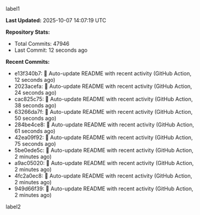
label1 
<!-- ACTIVITY_START -->
**Last Updated:** 2025-10-07 14:07:19 UTC

**Repository Stats:**
- Total Commits: 47946
- Last Commit: 12 seconds ago

**Recent Commits:**
- e13f340b7: 🤖 Auto-update README with recent activity (GitHub Action, 12 seconds ago)
- 2023acefa: 🤖 Auto-update README with recent activity (GitHub Action, 24 seconds ago)
- cac825c75: 🤖 Auto-update README with recent activity (GitHub Action, 38 seconds ago)
- 63266da7f: 🤖 Auto-update README with recent activity (GitHub Action, 50 seconds ago)
- 284be4ce8: 🤖 Auto-update README with recent activity (GitHub Action, 61 seconds ago)
- 42ea09f92: 🤖 Auto-update README with recent activity (GitHub Action, 75 seconds ago)
- 5be0ede5c: 🤖 Auto-update README with recent activity (GitHub Action, 2 minutes ago)
- a9ac05020: 🤖 Auto-update README with recent activity (GitHub Action, 2 minutes ago)
- 4fc2a0ec8: 🤖 Auto-update README with recent activity (GitHub Action, 2 minutes ago)
- 949d66f39: 🤖 Auto-update README with recent activity (GitHub Action, 2 minutes ago)
<!-- ACTIVITY_END -->

label2
